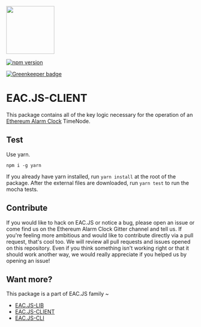[<img src="https://s3.amazonaws.com/chronologic.network/ChronoLogic_logo.svg" width="128px">](https://github.com/chronologic)

[![npm version](https://badge.fury.io/js/eac.js-client.svg)](https://badge.fury.io/js/eac.js-client)

[![Greenkeeper badge](https://badges.greenkeeper.io/ethereum-alarm-clock/eac.js-client.svg)](https://greenkeeper.io/)

# EAC.JS-CLIENT

This package contains all of the key logic necessary for the operation of an [Ethereum Alarm Clock](https://github.com/ethereum-alarm-clock/ethereum-alarm-clock) TimeNode. 

## Test

Use yarn. 

```
npm i -g yarn
```

If you already have yarn installed, run `yarn install` at the root of the package. After the external files are downloaded, run `yarn test` to run the mocha tests.

## Contribute

If you would like to hack on EAC.JS or notice a bug, please open an issue or come find us on the Ethereum Alarm Clock Gitter channel and tell us. If you're feeling more ambitious and would like to contribute directly via a pull request, that's cool too. We will review all pull requests and issues opened on this repository. Even if you think something isn't working right or that it should work another way, we would really appreciate if you helped us by opening an issue!

## Want more?

This package is a part of EAC.JS family ~
* [EAC.JS-LIB](https://github.com/ethereum-alarm-clock/eac.js-lib)
* [EAC.JS-CLIENT](https://github.com/ethereum-alarm-clock/eac.js-client)
* [EAC.JS-CLI](https://github.com/ethereum-alarm-clock/eac.js-cli)